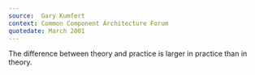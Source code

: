 ```yaml
---
source:  Gary Kumfert
context: Common Component Architecture Forum
quotedate: March 2001
---
```

The difference between theory and practice is larger in practice than in theory.
